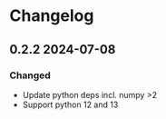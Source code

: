 # Changelog

## 0.2.2 2024-07-08

### Changed

* Update python deps incl. numpy >2
* Support python 12 and 13

